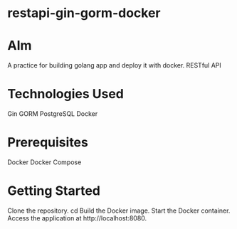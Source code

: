 # restapi-gin-gorm-docker
# AIm
A practice for building golang app and deploy it with docker.
RESTful API

# Technologies Used
Gin
GORM
PostgreSQL
Docker
# Prerequisites
Docker
Docker Compose
# Getting Started
Clone the repository.
cd <repo>
Build the Docker image.
Start the Docker container.
Access the application at http://localhost:8080.
